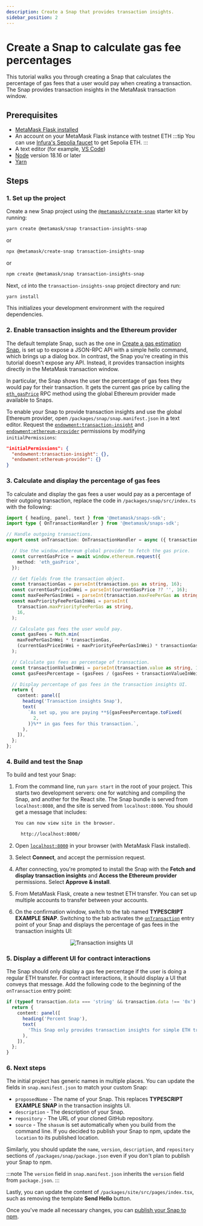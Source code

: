 ```yaml
---
description: Create a Snap that provides transaction insights.
sidebar_position: 2
---
```


# Create a Snap to calculate gas fee percentages

This tutorial walks you through creating a Snap that calculates the percentage of gas fees that
a user would pay when creating a transaction.
The Snap provides transaction insights in the MetaMask transaction window.

## Prerequisites

- [MetaMask Flask installed](../../get-started/install-flask.md)
- An account on your MetaMask Flask instance with testnet ETH
  :::tip
  You can use [Infura's Sepolia faucet](https://www.infura.io/faucet) to get Sepolia ETH.
  :::
- A text editor (for example, [VS Code](https://code.visualstudio.com/))
- [Node](https://docs.npmjs.com/downloading-and-installing-node-js-and-npm) version 18.16 or later
- [Yarn](https://yarnpkg.com/)

## Steps

### 1. Set up the project

Create a new Snap project using the [`@metamask/create-snap`](https://github.com/MetaMask/snaps/tree/main/packages/create-snap)
starter kit by running:

```bash
yarn create @metamask/snap transaction-insights-snap
```

or

```bash
npx @metamask/create-snap transaction-insights-snap
```

or

```bash
npm create @metamask/snap transaction-insights-snap
```

Next, `cd` into the `transaction-insights-snap` project directory and run:

```bash
yarn install
```

This initializes your development environment with the required dependencies.

### 2. Enable transaction insights and the Ethereum provider

The default template Snap, such as the one in [Create a gas estimation Snap](gas-estimation.md), is set up to expose a JSON-RPC API with a simple hello command, which brings up a
dialog box.
In contrast, the Snap you're creating in this tutorial doesn't expose any API.
Instead, it provides transaction insights directly in the MetaMask transaction window.

In particular, the Snap shows the user the percentage of gas fees they would pay for their transaction.
It gets the current gas price by calling the
[`eth_gasPrice`](/wallet/reference/eth_gasPrice) RPC
method using the global Ethereum provider made available to Snaps.

To enable your Snap to provide transaction insights and use the global Ethereum provider, open
`/packages/snap/snap.manifest.json` in a text editor.
Request the
[`endowment:transaction-insight`](../../reference/permissions.md#endowmenttransaction-insight) and
[`endowment:ethereum-provider`](../../reference/permissions.md#endowmentethereum-provider)
permissions by modifying `initialPermissions`:

```json title="snap.manifest.json"
"initialPermissions": {
  "endowment:transaction-insight": {},
  "endowment:ethereum-provider": {}
}
```

### 3. Calculate and display the percentage of gas fees

To calculate and display the gas fees a user would pay as a percentage of their outgoing transaction,
replace the code in `/packages/snap/src/index.ts` with the following:

```typescript title="index.ts"
import { heading, panel, text } from '@metamask/snaps-sdk';
import type { OnTransactionHandler } from '@metamask/snaps-sdk';

// Handle outgoing transactions.
export const onTransaction: OnTransactionHandler = async ({ transaction }) => {

  // Use the window.ethereum global provider to fetch the gas price.
  const currentGasPrice = await window.ethereum.request({
    method: 'eth_gasPrice',
  });

  // Get fields from the transaction object.
  const transactionGas = parseInt(transaction.gas as string, 16);
  const currentGasPriceInWei = parseInt(currentGasPrice ?? '', 16);
  const maxFeePerGasInWei = parseInt(transaction.maxFeePerGas as string, 16);
  const maxPriorityFeePerGasInWei = parseInt(
    transaction.maxPriorityFeePerGas as string,
    16,
  );

  // Calculate gas fees the user would pay.
  const gasFees = Math.min(
    maxFeePerGasInWei * transactionGas,
    (currentGasPriceInWei + maxPriorityFeePerGasInWei) * transactionGas,
  );

  // Calculate gas fees as percentage of transaction.
  const transactionValueInWei = parseInt(transaction.value as string, 16);
  const gasFeesPercentage = (gasFees / (gasFees + transactionValueInWei)) * 100;

  // Display percentage of gas fees in the transaction insights UI.
  return {
    content: panel([
      heading('Transaction insights Snap'),
      text(
        `As set up, you are paying **${gasFeesPercentage.toFixed(
          2,
        )}%** in gas fees for this transaction.`,
      ),
    ]),
  };
};
```

### 4. Build and test the Snap

To build and test your Snap:

1. From the command line, run `yarn start` in the root of your project.
    This starts two development servers: one for watching and compiling the Snap, and another for the
    React site.
    The Snap bundle is served from `localhost:8080`, and the site is served from `localhost:8000`.
    You should get a message that includes:

    ```bash
    You can now view site in the browser.

      http://localhost:8000/
    ```

2. Open [`localhost:8000`](http://localhost:8000) in your browser (with MetaMask Flask installed).

3. Select **Connect**, and accept the permission request.

4. After connecting, you're prompted to install the Snap with the **Fetch and display transaction
    insights** and **Access the Ethereum provider** permissions.
    Select **Approve & install**.

5. From MetaMask Flask, create a new testnet ETH transfer.
    You can set up multiple accounts to transfer between your accounts.

6. On the confirmation window, switch to the tab named **TYPESCRIPT EXAMPLE SNAP**.
    Switching to the tab activates the [`onTransaction`](../../reference/entry-points.md#ontransaction)
    entry point of your Snap and displays the percentage of gas fees in the transaction insights UI:

<p align="center">
<img src={require('../../assets/transaction-insights.png').default} alt="Transaction insights UI" style={{border: '1px solid gray'}} />
</p>

### 5. Display a different UI for contract interactions

The Snap should only display a gas fee percentage if the user is doing a regular ETH transfer.
For contract interactions, it should display a UI that conveys that message.
Add the following code to the beginning of the `onTransaction` entry point:

```typescript
if (typeof transaction.data === 'string' && transaction.data !== '0x') {
  return {
    content: panel([
      heading('Percent Snap'),
      text(
        'This Snap only provides transaction insights for simple ETH transfers.',
      ),
    ]),
  };
}
```

### 6. Next steps

The initial project has generic names in multiple places.
You can update the fields in `snap.manifest.json` to match your custom Snap:

- `proposedName` - The name of your Snap.
  This replaces **TYPESCRIPT EXAMPLE SNAP** in the transaction insights UI.
- `description` - The description of your Snap.
- `repository` - The URL of your cloned GitHub repository.
- `source` - The `shasum` is set automatically when you build from the command line.
  If you decided to publish your Snap to npm, update the `location` to its published location.

Similarly, you should update the `name`, `version`, `description`, and `repository` sections of
`/packages/snap/package.json` even if you don't plan to publish your Snap to npm.

:::note
The `version` field in `snap.manifest.json` inherits the `version` field from `package.json`.
:::

Lastly, you can update the content of `/packages/site/src/pages/index.tsx`, such as removing the
template **Send Hello** button.

Once you've made all necessary changes, you can
[publish your Snap to npm](../../how-to/publish-a-snap.md#publish-your-snap).

